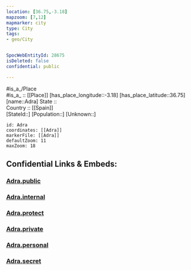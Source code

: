 ```yaml
---
location: [36.75,-3.18] 
mapzoom: [7,12] 
mapmarker: city 
type: City
tags:
- geo/City


SpocWebEntityId: 28675
isDeleted: false
confidential: public

---
```

#is_a_/Place  
#is_a_ :: [[Place]] 
[has_place_longitude::-3.18] 
[has_place_latitude::36.75] 
[name::Adra] 
State ::  
Country :: [[Spain]]  
[StateId::] 
[Population::] 
[Unknown::] 


```leaflet
id: Adra
coordinates: [[Adra]] 
markerFile: [[Adra]] 
defaultZoom: 11 
maxZoom: 18
```


## Confidential Links & Embeds: 

### [Adra.public](/_public/\Earth\Continent\Europe\Europe~South\Spain\Provinces~Spain\Andalusia\Granada\CityAdra.public.md) 

### [Adra.internal](/_internal/\Earth\Continent\Europe\Europe~South\Spain\Provinces~Spain\Andalusia\Granada\CityAdra.internal.md) 

### [Adra.protect](/_protect/\Earth\Continent\Europe\Europe~South\Spain\Provinces~Spain\Andalusia\Granada\CityAdra.protect.md) 

### [Adra.private](/_private/\Earth\Continent\Europe\Europe~South\Spain\Provinces~Spain\Andalusia\Granada\CityAdra.private.md) 

### [Adra.personal](/_personal/\Earth\Continent\Europe\Europe~South\Spain\Provinces~Spain\Andalusia\Granada\CityAdra.personal.md) 

### [Adra.secret](/_secret/\Earth\Continent\Europe\Europe~South\Spain\Provinces~Spain\Andalusia\Granada\CityAdra.secret.md)

